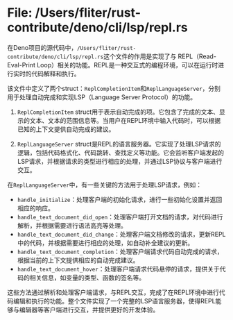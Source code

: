 # File: /Users/fliter/rust-contribute/deno/cli/lsp/repl.rs

在Deno项目的源代码中，`/Users/fliter/rust-contribute/deno/cli/lsp/repl.rs`这个文件的作用是实现了与 REPL（Read-Eval-Print Loop）相关的功能。REPL是一种交互式的编程环境，可以在运行时进行实时的代码解释和执行。

该文件中定义了两个struct：`ReplCompletionItem`和`ReplLanguageServer`，分别用于处理自动完成和实现LSP（Language Server Protocol）的功能。

1. `ReplCompletionItem` struct用于表示自动完成的项。它包含了完成的文本、显示的文本、文本的范围信息等。当用户在REPL环境中输入代码时，可以根据已知的上下文提供自动完成的建议。

2. `ReplLanguageServer` struct是REPL的语言服务器。它实现了处理LSP请求的逻辑，包括代码格式化、代码跳转、查找定义等功能。它会监听客户端发起的LSP请求，并根据请求的类型进行相应的处理，并通过LSP协议与客户端进行交互。

在`ReplLanguageServer`中，有一些关键的方法用于处理LSP请求，例如：

- `handle_initialize`：处理客户端的初始化请求，进行一些初始化设置并返回相应的响应。
- `handle_text_document_did_open`：处理客户端打开文档的请求，对代码进行解析，并根据需要进行语法高亮等处理。
- `handle_text_document_did_change`：处理客户端文档修改的请求，更新REPL中的代码，并根据需要进行相应的处理，如自动补全建议的更新。
- `handle_text_document_completion`：处理客户端请求代码自动完成的请求，根据当前的上下文提供相应的自动完成建议。
- `handle_text_document_hover`：处理客户端请求代码悬停的请求，提供关于代码的相关信息，如变量的类型、函数的签名等。

这些方法通过解析和处理客户端请求，与REPL交互，完成了在REPL环境中进行代码编辑和执行的功能。整个文件实现了一个完整的LSP语言服务器，使得REPL能够与编辑器等客户端进行交互，并提供更好的开发体验。

